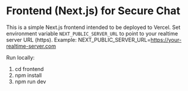 # Frontend (Next.js) for Secure Chat
This is a simple Next.js frontend intended to be deployed to Vercel.
Set environment variable `NEXT_PUBLIC_SERVER_URL` to point to your realtime server URL (https).
Example: NEXT_PUBLIC_SERVER_URL=https://your-realtime-server.com

Run locally:
1. cd frontend
2. npm install
3. npm run dev
